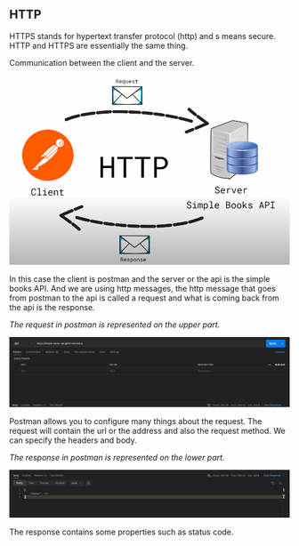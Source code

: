 ## HTTP

HTTPS stands for hypertext transfer protocol (http) and s means secure. HTTP and HTTPS are essentially the same thing. 

Communication between the client and the server. 

![HTTP_1.png](https://github.com/lmx97/Postman_Beginners_Tutorial/blob/main/image/HTTP/HTTP_1.png)

In this case the client is postman and the server or the api is the simple books API. And we are using http messages, the http message that goes from postman to the api is called a request and what is coming back from the api is the response.

*The request in postman is represented on the upper part.*

![HTTP_2.png](https://github.com/lmx97/Postman_Beginners_Tutorial/blob/main/image/HTTP/HTTP_2.png)

Postman allows you to configure many things about the request. The request will contain the url or the address and also the request method. We can  specify the headers and body.

*The response in postman is represented on the lower part.*

![HTTP_3.png](https://github.com/lmx97/Postman_Beginners_Tutorial/blob/main/image/HTTP/HTTP_3.png)

The response contains some properties such as status code.
